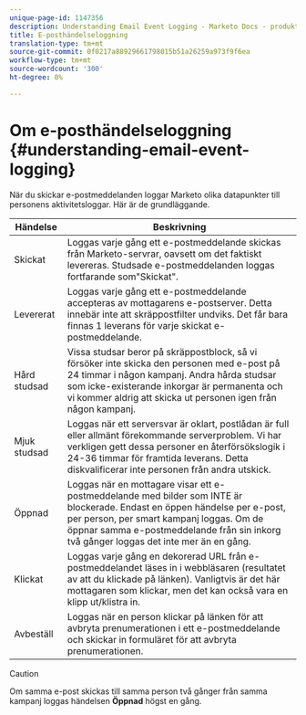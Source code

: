 ```yaml
---
unique-page-id: 1147356
description: Understanding Email Event Logging - Marketo Docs - produktdokumentation
title: E-posthändelseloggning
translation-type: tm+mt
source-git-commit: 0f0217a88929661798015b51a26259a973f9f6ea
workflow-type: tm+mt
source-wordcount: '300'
ht-degree: 0%

---
```



# Om e-posthändelseloggning {#understanding-email-event-logging}

När du skickar e-postmeddelanden loggar Marketo olika datapunkter till personens aktivitetsloggar. Här är de grundläggande.

| Händelse | Beskrivning |
|---|---|
| Skickat | Loggas varje gång ett e-postmeddelande skickas från Marketo-servrar, oavsett om det faktiskt levereras. Studsade e-postmeddelanden loggas fortfarande som&quot;Skickat&quot;. |
| Levererat | Loggas varje gång ett e-postmeddelande accepteras av mottagarens e-postserver. Detta innebär inte att skräppostfilter undviks. Det får bara finnas 1 leverans för varje skickat e-postmeddelande. |
| Hård studsad | Vissa studsar beror på skräppostblock, så vi försöker inte skicka den personen med e-post på 24 timmar i någon kampanj. Andra hårda studsar som icke-existerande inkorgar är permanenta och vi kommer aldrig att skicka ut personen igen från någon kampanj. |
| Mjuk studsad | Loggas när ett serversvar är oklart, postlådan är full eller allmänt förekommande serverproblem. Vi har verkligen gett dessa personer en återförsökslogik i 24-36 timmar för framtida leverans. Detta diskvalificerar inte personen från andra utskick. |
| Öppnad | Loggas när en mottagare visar ett e-postmeddelande med bilder som INTE är blockerade. Endast en öppen händelse per e-post, per person, per smart kampanj loggas. Om de öppnar samma e-postmeddelande från sin inkorg två gånger loggas det inte mer än en gång. |
| Klickat | Loggas varje gång en dekorerad URL från e-postmeddelandet läses in i webbläsaren (resultatet av att du klickade på länken). Vanligtvis är det här mottagaren som klickar, men det kan också vara en klipp ut/klistra in. |
| Avbeställ | Loggas när en person klickar på länken för att avbryta prenumerationen i ett e-postmeddelande och skickar in formuläret för att avbryta prenumerationen. |

>[!CAUTION]
>
>Om samma e-post skickas till samma person två gånger från samma kampanj loggas händelsen **Öppnad** högst en gång.
